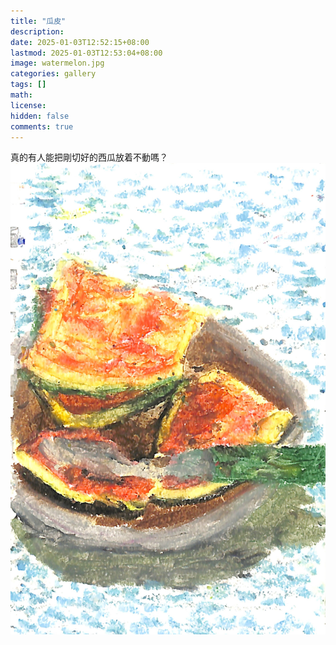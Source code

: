 ```yaml
---
title: "瓜皮"
description: 
date: 2025-01-03T12:52:15+08:00
lastmod: 2025-01-03T12:53:04+08:00
image: watermelon.jpg
categories: gallery
tags: []
math: 
license: 
hidden: false
comments: true
---
```


真的有人能把剛切好的西瓜放着不動嗎？
![watermelon-peel](watermelon.jpg)

